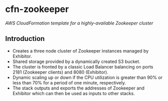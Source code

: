 # cfn-zookeeper
_AWS CloudFormation template for a highly-available Zookeeper cluster_

## Introduction
- Creates a three node cluster of Zookeeper instances managed by Exhibitor.
- Shared storage provided by a dynamically created S3 bucket.
- The cluster is fronted by a classic Load Balancer balancing on ports 2181 (Zookeeper clients) and 8080 (Exhibitor).
- Dynamic scaling up or down if the CPU utilization is greater than 90% or less than 70% for a period of one minute, respectively.
- The stack outputs and exports the addresses of Zookeeper and Exhibitor which can then be used as inputs to other stacks.
